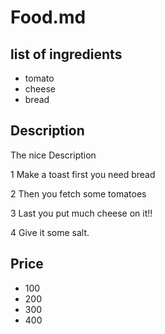 # Food.md
## list of ingredients
* tomato 
* cheese
* bread
## Description


 The nice Description

1 Make a toast first you need bread

2 Then you fetch some tomatoes

3 Last you put much cheese on it!!

4 Give it some salt.

## Price

- 100
- 200
- 300
- 400

